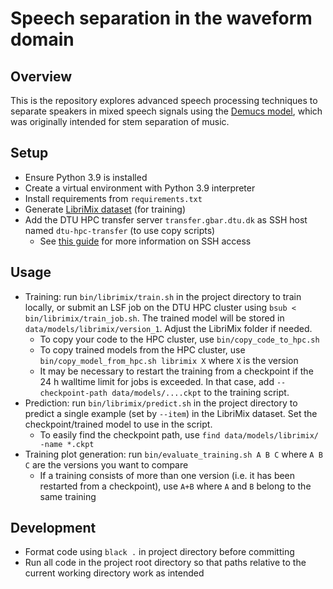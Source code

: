 # Speech separation in the waveform domain

## Overview
This is the repository explores advanced speech processing techniques to separate speakers in mixed speech signals using the [Demucs model](references/Defossez2019%20-%20Music%20Source%20Separation%20in%20the%20Waveform%20Domain.pdf), which was originally intended for stem separation of music.

## Setup
* Ensure Python 3.9 is installed
* Create a virtual environment with Python 3.9 interpreter
* Install requirements from `requirements.txt`
* Generate [LibriMix dataset](https://github.com/JorisCos/LibriMix) (for training)
* Add the DTU HPC transfer server `transfer.gbar.dtu.dk` as SSH host named `dtu-hpc-transfer` (to use copy scripts)
   * See [this guide](https://www.hpc.dtu.dk/?page_id=2501) for more information on SSH access

## Usage
* Training: run `bin/librimix/train.sh` in the project directory to train locally, or submit an LSF job on the DTU HPC cluster using `bsub < bin/librimix/train_job.sh`. The trained model will be stored in `data/models/librimix/version_1`. Adjust the LibriMix folder if needed.
   * To copy your code to the HPC cluster, use `bin/copy_code_to_hpc.sh`
   * To copy trained models from the HPC cluster, use `bin/copy_model_from_hpc.sh librimix X` where `X` is the version
   * It may be necessary to restart the training from a checkpoint if the 24 h walltime limit for jobs is exceeded. In that case, add `--checkpoint-path data/models/....ckpt` to the training script.
* Prediction: run `bin/librimix/predict.sh` in the project directory to predict a single example (set by `--item`) in the LibriMix dataset. Set the checkpoint/trained model to use in the script.
   * To easily find the checkpoint path, use `find data/models/librimix/ -name *.ckpt`
* Training plot generation: run `bin/evaluate_training.sh A B C` where `A B C` are the versions you want to compare
   * If a training consists of more than one version (i.e. it has been restarted from a checkpoint), use `A+B` where `A` and `B` belong to the same training

## Development
* Format code using `black .` in project directory before committing
* Run all code in the project root directory so that paths relative to the current working directory work as intended
